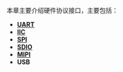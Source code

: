 本章主要介绍硬件协议接口，主要包括：
+ **[UART](https://github.com/lowkeyway/Embedded/blob/master/Hardware/Hardware%20Interface/UART.md)**
+ **[IIC](https://github.com/lowkeyway/Embedded/blob/master/Hardware/Hardware%20Interface/IIC.md)**
+ **[SPI](https://github.com/lowkeyway/Embedded/blob/master/Hardware/Hardware%20Interface/SPI.md)**
+ **[SDIO](https://github.com/lowkeyway/Embedded/blob/master/Hardware/Hardware%20Interface/SDIO.md)**
+ **[MIPI](https://github.com/lowkeyway/Embedded/blob/master/Hardware/Hardware%20Interface/mipi.md)**
+ **USB**
